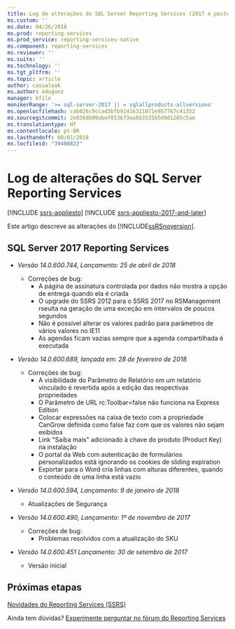 ```yaml
---
title: Log de alterações do SQL Server Reporting Services (2017 e posterior) | Microsoft Docs
ms.custom: ''
ms.date: 04/26/2018
ms.prod: reporting-services
ms.prod_service: reporting-services-native
ms.component: reporting-services
ms.reviewer: ''
ms.suite: ''
ms.technology: ''
ms.tgt_pltfrm: ''
ms.topic: article
author: casualoak
ms.author: edugonz
manager: kfile
monikerRange: '>= sql-server-2017 || = sqlallproducts-allversions'
ms.openlocfilehash: cab026c9ccad3bfb91416311071e957767c41352
ms.sourcegitcommit: 2e038db99abef013673ea6b3535b5d9d1285c5ae
ms.translationtype: HT
ms.contentlocale: pt-BR
ms.lasthandoff: 08/01/2018
ms.locfileid: "39400822"
---
```

# <a name="change-log-for-sql-server-reporting-services"></a>Log de alterações do SQL Server Reporting Services

[!INCLUDE [ssrs-appliesto](../includes/ssrs-appliesto.md)] [!INCLUDE [ssrs-appliesto-2017-and-later](../includes/ssrs-appliesto-2017-and-later.md)] 

Este artigo descreve as alterações do [!INCLUDE[ssRSnoversion](../includes/ssrsnoversion-md.md)]. 

## <a name="sql-server-2017-reporting-services"></a>SQL Server 2017 Reporting Services 

- *Versão 14.0.600.744, Lançamento: 25 de abril de 2018* 
    - Correções de bug:
        - A página de assinatura controlada por dados não mostra a opção de entrega quando ela é criada
        - O upgrade do SSRS 2012 para o SSRS 2017 no RSManagement rseulta na geração de uma exceção em intervalos de poucos segundos
        - Não é possível alterar os valores padrão para parâmetros de vários valores no IE11
        - As agendas ficam vazias sempre que a agenda compartilhada é executada

- *Versão 14.0.600.689, lançada em: 28 de fevereiro de 2018* 
    - Correções de bug:
        - A visibilidade do Parâmetro de Relatório em um relatório vinculado é revertida após a edição das respectivas propriedades
        - O Parâmetro de URL rc:Toolbar=false não funciona na Express Edition
        - Colocar expressões na caixa de texto com a propriedade CanGrow definida como false faz com que os valores não sejam exibidos
        - Link "Saiba mais" adicionado à chave do produto (Product Key) na instalação
        - O portal da Web com autenticação de formulários personalizados está ignorando os cookies de sliding expiration
        - Exportar para o Word cria linhas com alturas diferentes, quando o conteúdo de uma linha está vazio

- *Versão 14.0.600.594, Lançamento: 9 de janeiro de 2018*
    - Atualizações de Segurança

- *Versão 14.0.600.490, Lançamento: 1º de novembro de 2017* 
    - Correções de bug:
        - Problemas resolvidos com a atualização do SKU

- *Versão 14.0.600.451 Lançamento: 30 de setembro de 2017* 
    - Versão inicial

## <a name="next-steps"></a>Próximas etapas

[Novidades do Reporting Services (SSRS)](what-s-new-in-sql-server-reporting-services-ssrs.md)   

Ainda tem dúvidas? [Experimente perguntar no fórum do Reporting Services](http://go.microsoft.com/fwlink/?LinkId=620231)
